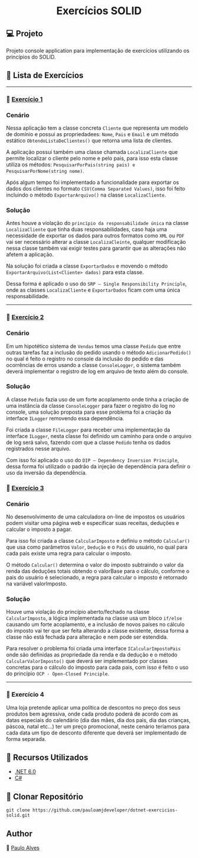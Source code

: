 <h1 align="center">Exercícios SOLID</h1>

## :computer: Projeto

Projeto console application para implementação de exercícios utilizando os princípios do SOLID.

## :blue_book: Lista de Exercícios

<hr>

### :book: [Exercício 1](https://github.com/pauloamjdeveloper/dotnet-exercicios-solid/tree/master/src/01-Exercicio) 

### **Cenário**
Nessa aplicação tem a classe concreta `Cliente` que representa um modelo de domínio e possui as propriedadees: `Nome`, `Pais` e `Email` e um método estático `ObtendoListaDeClientes()` que retorna uma lista de clientes.

A aplicação possui também uma classe chamada `LocalizaCliente` que permite localizar o cliente pelo nome e pelo pais, para isso esta classe utiliza os métodos: `PesquisarPorPais(string pais) e PesquisarPorNome(string nome)`.

Após algum tempo foi implementado a funcionalidade para exportar os dados dos clientes no formato `CSV(Comma Separated Values)`, isso foi feito incluindo o método `ExportarArquivo()` na classe `LocalizaCliente`.

### **Solução**
Antes houve a violação do `princípio da responsabilidade única` na classe `LocalizaCliente` que tinha duas responsabilidades, caso haja uma necessidade de exportar os dados para outros formatos como `XML` ou `PDF` vai ser necessário alterar a classe `LocalizaCleinte`, qualquer modificação nessa classe também vai exigir testes para garantir que as alterações não afetem a aplicação.

Na solução foi criada a classe `ExportarDados` e movendo o método `ExportarArquivo(List<Cliente> dados)` para esta classe.

Dessa forma é aplicado o uso do `SRP — Single Responsibility Principle`, onde as classes `LocalizaCliente` e `ExportarDados` ficam com uma única responsabilidade.

<hr>

### :book: [Exercício 2](https://github.com/pauloamjdeveloper/dotnet-exercicios-solid/tree/master/src/02-Exercicio)

### **Cenário**

Em um hipotético sistema de `Vendas` temos uma classe `Pedido` que entre outras tarefas faz a inclusão do pedido usando o método `AdicionarPedido()` no qual é feito o registro no console da inclusão do pedido e das ocorrências de erros usando a classe `ConsoleLogger`, o sistema também deverá implementar o registro de log em arquivo de texto além do console.

### **Solução**

A classe `Pedido` fazia uso de um forte acoplamento onde tinha a criação de uma instância da classe `ConsoleLogger` para fazer o registro do log no console, uma solução proposta para esse problema foi a criação da interface `ILogger` removendo essa dependência.

Foi criada a classe `FileLogger` para receber uma implementação da interface `ILogger`, nesta classe foi definido um caminho para onde o arquivo de log será salvo, fazendo com que a classe `Pedido` tenha os dados registrados nesse arquivo.

Com isso foi aplicado o uso do `DIP — Dependency Inversion Principle`, dessa forma foi utilizado o padrão da injeção de dependência para definir o uso da inversão da dependência.

### :book: [Exercício 3](https://github.com/pauloamjdeveloper/dotnet-exercicios-solid/tree/master/src/03-Exercicio)

### **Cenário**

No desenvolvimento de uma calculadora on-line de impostos os usuários podem visitar uma página web e especificar suas receitas, deduções e calcular o imposto a pagar.

Para isso foi criada a classe `CalcularImposto` e definiu o método `Calcular()` que usa como parâmetros `Valor`, `Dedução` e o `Pais` do usuário, no qual para cada pais existe uma regra para calcular o imposto.

O método `Calcular()` determina o valor do imposto subtraindo o valor da renda das deduções totais obtendo o valorBase para o cálculo, conforme o pais do usuário é selecionado, a regra para calcular o imposto é retornado na variável valorImposto.

### **Solução**

Houve uma violação do princípio aberto/fechado na classe `CalcularImposto`, a lógica implementada na classe usa um bloco `if/else` causando um forte acoplamento,
e a inclusão de novos países no cálculo do imposto vai ter que ser feita alterando a classe existente, dessa forma a classe não está fechada para alteração e nem pode ser estendida.

Para resolver o problema foi criada uma interface `ICalcularImpostoPais` onde são definidas as propriedade da renda e da dedução e o método `CalcularValorImposto()`
que deverá ser implementado por classes concretas para o cálculo do imposto para cada pais, com isso é feito o uso do princípio `OCP - Open-Closed Principle`.

<hr>

### :book: Exercício 4

Uma loja pretende aplicar uma política de descontos no preço dos seus produtos bem agressiva, onde cada produto poderá de acordo com as datas especiais do calendário
(dia das mães, dia dos pais, dia das crianças, páscoa, natal etc...) ter um preço promocional, neste cenário teríamos para cada data um tipo de desconto diferente que deverá ser implementado de forma separada.



## :wrench: Recursos Utilizados

- [.NET 6.0](https://dotnet.microsoft.com/en-us/download/dotnet/6.0)
- [C#](https://learn.microsoft.com/pt-br/dotnet/csharp/)

## :floppy_disk: Clonar Repositório

```git clone https://github.com/pauloamjdeveloper/dotnet-exercicios-solid.git```

## Author
:boy: [Paulo Alves](https://github.com/pauloamjdeveloper)
